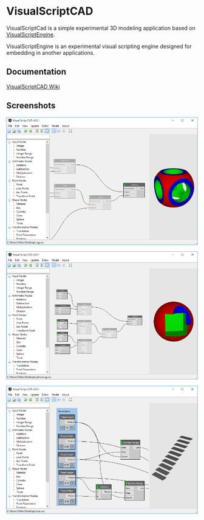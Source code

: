 # VisualScriptCAD

VisualScriptCad is a simple experimental 3D modeling application based on [VisualScriptEngine](https://github.com/kovacsv/VisualScriptEngine).

VisualScriptEngine is an experimental visual scripting engine designed for embedding in another applications.

## Documentation

[VisualScriptCAD Wiki](https://github.com/kovacsv/VisualScriptCAD/wiki)

## Screenshots

![Screenshot](Documentation/Screenshots/VisualScriptCAD01.png?raw=true "VisuaScriptCAD")

![Screenshot](Documentation/Screenshots/VisualScriptCAD02.png?raw=true "VisuaScriptCAD")

![Screenshot](Documentation/Screenshots/VisualScriptCAD03.png?raw=true "VisuaScriptCAD")


